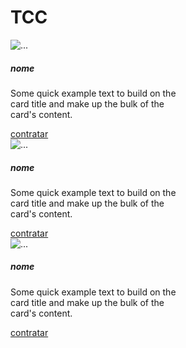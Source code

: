 # TCC

<div class="card" style="width: 18rem; float:left;">
    <img src="../assets/imagens/ellen.jpg" class="card-img-top" alt="...">
    <div class="card-body">
      <h5 class="card-title">nome</h5>
      <p class="card-text">Some quick example text to build on the card title and make up the bulk of the card's content.</p>
      <a href="#" class="btn btn-primary">contratar</a>
    </div>
  </div>
  <div class="card" style="width: 18rem; float:left">
    <img src="../assets/imagens/felipe.jpg" class="card-img-top" alt="...">
    <div class="card-body">
      <h5 class="card-title">nome</h5>
      <p class="card-text">Some quick example text to build on the card title and make up the bulk of the card's content.</p>
      <a href="#" class="btn btn-primary">contratar</a>
    </div>
  </div>
  <div class="card" style="width: 18rem;float:left;">
    <img src="../assets/imagens/alguem.jpg" class="card-img-top" alt="...">
    <div class="card-body">
      <h5 class="card-title">nome</h5>
      <p class="card-text">Some quick example text to build on the card title and make up the bulk of the card's content.</p>
      <a href="#" class="btn btn-primary">contratar</a>
    </div>
  </div>
</div>
